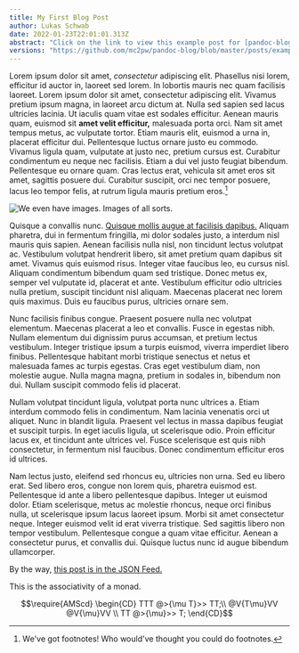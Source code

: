 ```yaml
---
title: My First Blog Post
author: Lukas Schwab
date: 2022-01-23T22:01:01.313Z
abstract: "Click on the link to view this example post for [pandoc-blog](https://github.com/lukasschwab/pandoc-blog). Think it contains something interesting? Nah, just a bunch of Lorem Ipsum."
versions: "https://github.com/mc2pw/pandoc-blog/blob/master/posts/example-post.md"
---
```


Lorem ipsum dolor sit amet, *consectetur* adipiscing elit. Phasellus nisi lorem, efficitur id auctor in, laoreet sed lorem. In lobortis mauris nec quam facilisis laoreet. Lorem ipsum dolor sit amet, consectetur adipiscing elit. Vivamus pretium ipsum magna, in laoreet arcu dictum at. Nulla sed sapien sed lacus ultricies lacinia. Ut iaculis quam vitae est sodales efficitur. Aenean mauris quam, euismod sit **amet velit efficitur,** malesuada porta orci. Nam sit amet tempus metus, ac vulputate tortor. Etiam mauris elit, euismod a urna in, placerat efficitur dui. Pellentesque luctus ornare justo eu commodo. Vivamus ligula quam, vulputate at justo nec, pretium cursus est. Curabitur condimentum eu neque nec facilisis. Etiam a dui vel justo feugiat bibendum. Pellentesque eu ornare quam. Cras lectus erat, vehicula sit amet eros sit amet, sagittis posuere dui. Curabitur suscipit, orci nec tempor posuere, lacus leo tempor felis, at rutrum ligula mauris pretium eros.[^1]

[^1]: We've got footnotes! Who would've thought you could do footnotes.

![We even have images. Images of all sorts.](../img/acid3.png)

Quisque a convallis nunc. [Quisque mollis augue at facilisis dapibus.](https://github.com/lukasschwab/pandoc-blog) Aliquam pharetra, dui in fermentum fringilla, mi dolor sodales justo, a interdum nisl mauris quis sapien. Aenean facilisis nulla nisl, non tincidunt lectus volutpat ac. Vestibulum volutpat hendrerit libero, sit amet pretium quam dapibus sit amet. Vivamus quis euismod risus. Integer vitae faucibus leo, eu cursus nisl. Aliquam condimentum bibendum quam sed tristique. Donec metus ex, semper vel vulputate id, placerat et ante. Vestibulum efficitur odio ultricies nulla pretium, suscipit tincidunt nisl aliquam. Maecenas placerat nec lorem quis maximus. Duis eu faucibus purus, ultricies ornare sem.

Nunc facilisis finibus congue. Praesent posuere nulla nec volutpat elementum. Maecenas placerat a leo et convallis. Fusce in egestas nibh. Nullam elementum dui dignissim purus accumsan, et pretium lectus vestibulum. Integer tristique ipsum a turpis euismod, viverra imperdiet libero finibus. Pellentesque habitant morbi tristique senectus et netus et malesuada fames ac turpis egestas. Cras eget vestibulum diam, non molestie augue. Nulla magna magna, pretium in sodales in, bibendum non dui. Nullam suscipit commodo felis id placerat.

Nullam volutpat tincidunt ligula, volutpat porta nunc ultrices a. Etiam interdum commodo felis in condimentum. Nam lacinia venenatis orci ut aliquet. Nunc in blandit ligula. Praesent vel lectus in massa dapibus feugiat et suscipit turpis. In eget iaculis ligula, ut scelerisque odio. Proin efficitur lacus ex, et tincidunt ante ultrices vel. Fusce scelerisque est quis nibh consectetur, in fermentum nisl faucibus. Donec condimentum efficitur eros id ultrices.

Nam lectus justo, eleifend sed rhoncus eu, ultricies non urna. Sed eu libero erat. Sed libero eros, congue non lorem quis, pharetra euismod est. Pellentesque id ante a libero pellentesque dapibus. Integer ut euismod dolor. Etiam scelerisque, metus ac molestie rhoncus, neque orci finibus nulla, ut scelerisque ipsum lacus laoreet ipsum. Morbi sit amet consectetur neque. Integer euismod velit id erat viverra tristique. Sed sagittis libero non tempor vestibulum. Pellentesque congue a quam vitae efficitur. Aenean a consectetur purus, et convallis dui. Quisque luctus nunc id augue bibendum ullamcorper.

By the way, [this post is in the JSON Feed.](../feed.json)

This is the associativity of a monad.

$$\require{AMScd}
\begin{CD}
TTT @>{\mu T}>> TT;\\
@V{T\mu}VV @V{\mu}VV \\
TT @>{\mu}>> T;
\end{CD}$$
